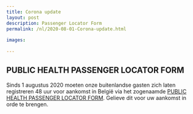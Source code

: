 ```yaml
---
title: Corona update
layout: post
description: Passenger Locator Form
permalink: /nl/2020-08-01-Corona-update.html
    
images:   
    
---
```


## PUBLIC HEALTH PASSENGER LOCATOR FORM

Sinds 1 augustus 2020 moeten onze buitenlandse gasten zich laten registreren 48 uur voor aankomst in België via het zogenaamde [PUBLIC HEALTH PASSENGER LOCATOR FORM](https://travel.info-coronavirus.be/nl/public-health-passenger-locator-form). Gelieve dit voor uw aankomst in orde te brengen.
